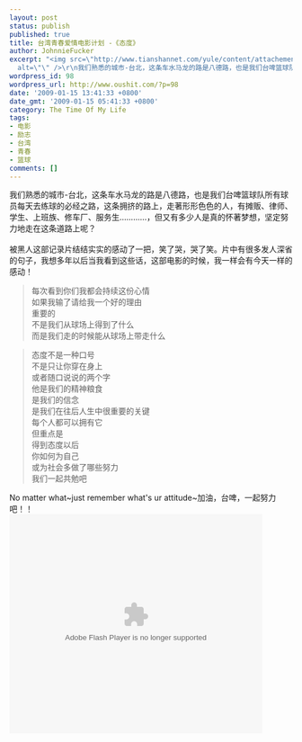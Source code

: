 ```yaml
---
layout: post
status: publish
published: true
title: 台湾青春爱情电影计划 -《态度》
author: JohnnieFucker
excerpt: "<img src=\"http://www.tianshannet.com/yule/content/attachement/jpg/site1/20081211/0016ec9f9f360aab329902.jpg\"
  alt=\"\" />\r\n我们熟悉的城市-台北，这条车水马龙的路是八德路，也是我们台啤篮球队所有球员每天去练球的必经之路，这条拥挤的路上，走著形形色色的人，有摊贩、律师、学生、上班族、修车厂、服务生…………，但又有多少人是真的怀著梦想，坚定努力地走在这条道路上呢？\r\n"
wordpress_id: 98
wordpress_url: http://www.oushit.com/?p=98
date: '2009-01-15 13:41:33 +0800'
date_gmt: '2009-01-15 05:41:33 +0800'
category: The Time Of My Life
tags:
- 电影
- 励志
- 台湾
- 青春
- 篮球
comments: []
---
```

<p><img src="http://www.tianshannet.com/yule/content/attachement/jpg/site1/20081211/0016ec9f9f360aab329902.jpg" alt="" /><br />
我们熟悉的城市-台北，这条车水马龙的路是八德路，也是我们台啤篮球队所有球员每天去练球的必经之路，这条拥挤的路上，走著形形色色的人，有摊贩、律师、学生、上班族、修车厂、服务生…………，但又有多少人是真的怀著梦想，坚定努力地走在这条道路上呢？<br />
<!--break--><a id="more-98"></a><br />
被黑人这部记录片结结实实的感动了一把，笑了哭，哭了笑。片中有很多发人深省的句子，我想多年以后当我看到这些话，这部电影的时候，我一样会有今天一样的感动！</p>
<blockquote><p>每次看到你们我都会持续这份心情<br />
如果我输了请给我一个好的理由<br />
重要的<br />
不是我们从球场上得到了什么<br />
而是我们走的时候能从球场上带走什么</p></blockquote>
<blockquote><p>态度不是一种口号<br />
不是只让你穿在身上<br />
或者随口说说的两个字<br />
他是我们的精神粮食<br />
是我们的信念<br />
是我们在往后人生中很重要的关键<br />
每个人都可以拥有它<br />
但重点是<br />
得到态度以后<br />
你如何为自己<br />
或为社会多做了哪些努力<br />
我们一起共勉吧</p></blockquote>
<p>No matter what~just remember what's ur attitude~加油，台啤，一起努力吧！！<br />
<embed style="width: 450px; height: 390px" pluginspage="http://www.macromedia.com/go/getflashplayer" src="http://player.youku.com/player.php/sid/XNTcxNjM5ODQ=/v.swf" width="450" height="390" type="application/x-shockwave-flash" wmode="transparent" play="true" loop="false" menu="false"></embed></p>
